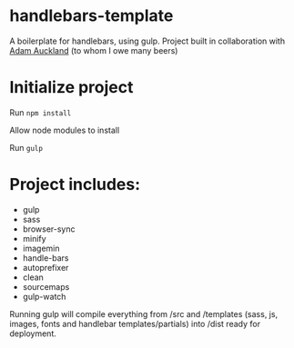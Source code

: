 # handlebars-template
A boilerplate for handlebars, using gulp. Project built in collaboration with [Adam Auckland](https://github.com/adamauckland) (to whom I owe many beers)


# Initialize project

Run `npm install`

Allow node modules to install

Run `gulp`

# Project includes:

- gulp
- sass
- browser-sync
- minify
- imagemin
- handle-bars
- autoprefixer
- clean
- sourcemaps
- gulp-watch

Running gulp will compile everything from /src and /templates (sass, js, images, fonts and handlebar templates/partials) into /dist ready for deployment.
